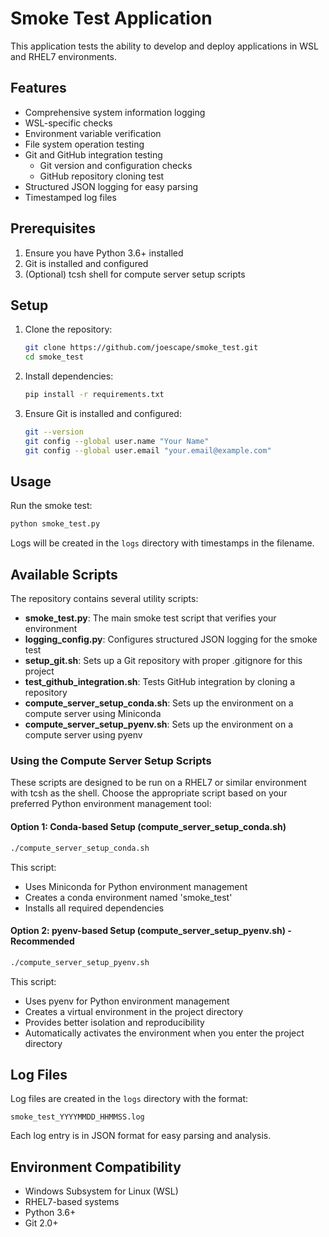 # Smoke Test Application

This application tests the ability to develop and deploy applications in WSL and RHEL7 environments.

## Features

- Comprehensive system information logging
- WSL-specific checks
- Environment variable verification
- File system operation testing
- Git and GitHub integration testing
  - Git version and configuration checks
  - GitHub repository cloning test
- Structured JSON logging for easy parsing
- Timestamped log files

## Prerequisites

1. Ensure you have Python 3.6+ installed
2. Git is installed and configured
3. (Optional) tcsh shell for compute server setup scripts

## Setup

1. Clone the repository:
   ```bash
   git clone https://github.com/joescape/smoke_test.git
   cd smoke_test
   ```

2. Install dependencies:
   ```bash
   pip install -r requirements.txt
   ```

3. Ensure Git is installed and configured:
   ```bash
   git --version
   git config --global user.name "Your Name"
   git config --global user.email "your.email@example.com"
   ```

## Usage

Run the smoke test:
```bash
python smoke_test.py
```

Logs will be created in the `logs` directory with timestamps in the filename.

## Available Scripts

The repository contains several utility scripts:

- **smoke_test.py**: The main smoke test script that verifies your environment
- **logging_config.py**: Configures structured JSON logging for the smoke test
- **setup_git.sh**: Sets up a Git repository with proper .gitignore for this project
- **test_github_integration.sh**: Tests GitHub integration by cloning a repository
- **compute_server_setup_conda.sh**: Sets up the environment on a compute server using Miniconda
- **compute_server_setup_pyenv.sh**: Sets up the environment on a compute server using pyenv

### Using the Compute Server Setup Scripts

These scripts are designed to be run on a RHEL7 or similar environment with tcsh as the shell. Choose the appropriate script based on your preferred Python environment management tool:

#### Option 1: Conda-based Setup (compute_server_setup_conda.sh)
```bash
./compute_server_setup_conda.sh
```
This script:
- Uses Miniconda for Python environment management
- Creates a conda environment named 'smoke_test'
- Installs all required dependencies

#### Option 2: pyenv-based Setup (compute_server_setup_pyenv.sh) - Recommended
```bash
./compute_server_setup_pyenv.sh
```
This script:
- Uses pyenv for Python environment management
- Creates a virtual environment in the project directory
- Provides better isolation and reproducibility
- Automatically activates the environment when you enter the project directory

## Log Files

Log files are created in the `logs` directory with the format:
```
smoke_test_YYYYMMDD_HHMMSS.log
```

Each log entry is in JSON format for easy parsing and analysis.

## Environment Compatibility

- Windows Subsystem for Linux (WSL)
- RHEL7-based systems
- Python 3.6+
- Git 2.0+ 
